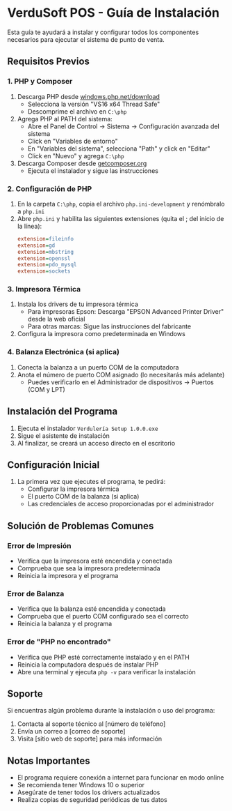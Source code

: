 # VerduSoft POS - Guía de Instalación

Esta guía te ayudará a instalar y configurar todos los componentes necesarios para ejecutar el sistema de punto de venta.

## Requisitos Previos

### 1. PHP y Composer

1. Descarga PHP desde [windows.php.net/download](https://windows.php.net/download/)
   - Selecciona la versión "VS16 x64 Thread Safe"
   - Descomprime el archivo en `C:\php`
2. Agrega PHP al PATH del sistema:
   - Abre el Panel de Control → Sistema → Configuración avanzada del sistema
   - Click en "Variables de entorno"
   - En "Variables del sistema", selecciona "Path" y click en "Editar"
   - Click en "Nuevo" y agrega `C:\php`
3. Descarga Composer desde [getcomposer.org](https://getcomposer.org/download/)
   - Ejecuta el instalador y sigue las instrucciones

### 2. Configuración de PHP

1. En la carpeta `C:\php`, copia el archivo `php.ini-development` y renómbralo a `php.ini`
2. Abre `php.ini` y habilita las siguientes extensiones (quita el ; del inicio de la línea):
   ```ini
   extension=fileinfo
   extension=gd
   extension=mbstring
   extension=openssl
   extension=pdo_mysql
   extension=sockets
   ```

### 3. Impresora Térmica

1. Instala los drivers de tu impresora térmica
   - Para impresoras Epson: Descarga "EPSON Advanced Printer Driver" desde la web oficial
   - Para otras marcas: Sigue las instrucciones del fabricante
2. Configura la impresora como predeterminada en Windows

### 4. Balanza Electrónica (si aplica)

1. Conecta la balanza a un puerto COM de la computadora
2. Anota el número de puerto COM asignado (lo necesitarás más adelante)
   - Puedes verificarlo en el Administrador de dispositivos → Puertos (COM y LPT)

## Instalación del Programa

1. Ejecuta el instalador `Verdulería Setup 1.0.0.exe`
2. Sigue el asistente de instalación
3. Al finalizar, se creará un acceso directo en el escritorio

## Configuración Inicial

1. La primera vez que ejecutes el programa, te pedirá:
   - Configurar la impresora térmica
   - El puerto COM de la balanza (si aplica)
   - Las credenciales de acceso proporcionadas por el administrador

## Solución de Problemas Comunes

### Error de Impresión

- Verifica que la impresora esté encendida y conectada
- Comprueba que sea la impresora predeterminada
- Reinicia la impresora y el programa

### Error de Balanza

- Verifica que la balanza esté encendida y conectada
- Comprueba que el puerto COM configurado sea el correcto
- Reinicia la balanza y el programa

### Error de "PHP no encontrado"

- Verifica que PHP esté correctamente instalado y en el PATH
- Reinicia la computadora después de instalar PHP
- Abre una terminal y ejecuta `php -v` para verificar la instalación

## Soporte

Si encuentras algún problema durante la instalación o uso del programa:

1. Contacta al soporte técnico al [número de teléfono]
2. Envía un correo a [correo de soporte]
3. Visita [sitio web de soporte] para más información

## Notas Importantes

- El programa requiere conexión a internet para funcionar en modo online
- Se recomienda tener Windows 10 o superior
- Asegúrate de tener todos los drivers actualizados
- Realiza copias de seguridad periódicas de tus datos

